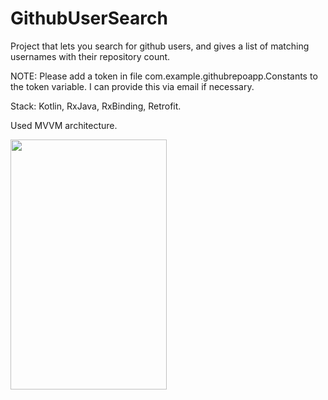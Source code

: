 # GithubUserSearch
Project that lets you search for github users, and gives a list of matching usernames with their repository count.

NOTE: Please add a token in file com.example.githubrepoapp.Constants to the token variable. I can provide this via email if necessary. 

Stack: Kotlin, RxJava, RxBinding, Retrofit. 

Used MVVM architecture. 

<img src="./app/src/main/res/drawable/github_search.gif" width="250" height="400"/>


